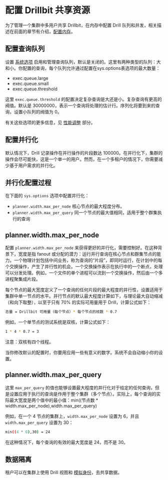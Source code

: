 # 配置 Drillbit 共享资源

为了管理一个集群中多用户共享 Drillbit，在内存中配置 Drill 队列和并发，相关描述在前面的章节有介绍，[配置内存](../2.配置内存.md)。

## 配置查询队列

设置 [系统选项](../8.可选配置/1.可选配置介绍.md) 启用和管理查询队列，默认是关闭的。这里有两种类型的队列：大和小。你配置的查询，每个队列允许通过配置在sys.options表选项的最大数量：
  * exec.queue.large
  * exec.queue.small
  * exec.queue.threshold

这里 ``` exec.queue.threshold ``` 的配置决定复杂查询是大还是小。复杂查询有更高的阀值。默认是 30000000，表示一个查询将处理的估计行。序列化将要到来的查询，设置小队列的阀值为 0。

有关这些选项的更多信息，见 [性能调整](#) 部分。

## 配置并行化

默认情况下，Drill 记录操作在并行操作的片段数达 100000。在并行化下，集群的操作会尽可能快，这是一个单一的用户。然而，在一个多租户的情况下，你需要减少基于用户需求的并行化。

## 并行化配置过程

在下面的 ``` sys.options ``` 选项中配置并行化：
  * ``` planner.width.max_per_node ```
    核心节点的最大程度分布。
  * ``` planner.width.max_per_query ```
    同一个节点的最大值相同，适用于整个群集执行的查询

## planner.width.max_per_node

配置 ``` planner.width.max_per_node ``` 来获得更好的并行化，需要控制好。在这种背景下，宽度是指 fanout 或分配的潜力：运行并行查询在核心节点和群集节点的能力。一个物理计划包括中间业务，称为查询的“片段”，即同时运行，在计划中的每个交换操作，产生了并行性的机会。一个交换操作表示在执行中的一个断点，处理可以分发处理。例如，一个文件的单个进程可以流到一个交换操作，然后由一个多进程聚集成片段。

每个节点的最大宽度定义了一个查询的任何片段的最大程度的并行性，设置适用于集群中单一节点的水平。并行节点的默认最大程度计算如下，与理论最大自动缩减（和向下取整），以至于只有 70% 的实际可用量用于 Drill，计算公式如下：
  ```bash
  总量 = Drillbit 可用量（每个节点）* 每个节点的核数 * 0.7
  ```

例如，一个单节点的测试系统是双核，计算公式如下：
  ```bash
  1 * 4 * 0.7 = 3
  ```
注意：双核有四个线程。

当你修改默认的配置时，你要用应用一些有意义的数字。系统不会自动缩小你的设置。

## planner.width.max_per_query

这里 ``` max_per_query ``` 的值也能够设置最大程度的并行化对于给定的任何查询，但是设置应用于执行的查询是作用于整个集群（多个节点）。实际上，每个查询的实际最大宽度是两个值中的最小值：min((节点数 * width.max_per_node),width.max_per_query)

例如，在一个 4 节点的集群上，``` width.max_per_node ``` 设置为 6，并且 ``` width.max_per_query ``` 设置为 30：
```bash
min((4 * 6),30) = 24
```

在这种情况下，每个查询的有效的最大宽度是 24，而不是 30。

## 数据隔离

租户可以在集群上使用 Drill 视图和 [模拟身份](../4.配置模拟身份.md)，去共享数据。
